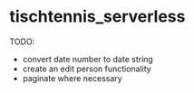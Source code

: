 # tischtennis_serverless

TODO:
- convert date number to date string
- create an edit person functionality
- paginate where necessary
